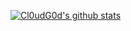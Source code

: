 [![Cl0udG0d's github stats](https://github-readme-stats.vercel.app/api?username=alittlebitcoder)](https://github.com/anuraghazra/github-readme-stats)
